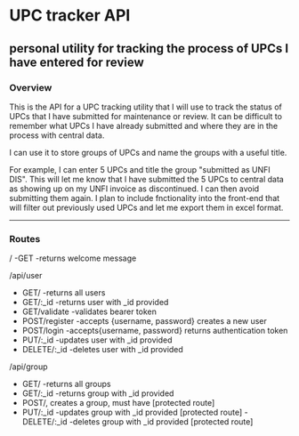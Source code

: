 # UPC tracker API

## personal utility for tracking the process of UPCs I have entered for review

### Overview

This is the API for a UPC tracking utility that I will use to track the status of UPCs that I have submitted for maintenance or review. It can be difficult to remember what UPCs I have already submitted and where they are in the process with central data.

I can use it to store groups of UPCs and name the groups with a useful title.

For example, I can enter 5 UPCs and title the group "submitted as UNFI DIS". This will let me know that I have submitted the 5 UPCs to central data as showing up on my UNFI invoice as discontinued. I can then avoid submitting them again. I plan to include fnctionality into the front-end that will filter out previously used UPCs and let me export them in excel format.

---

### Routes

/
-GET -returns welcome message

/api/user

- GET/ -returns all users
- GET/:\_id -returns user with \_id provided
- GET/validate -validates bearer token
- POST/register -accepts {username, password} creates a new user
- POST/login -accepts{username, password} returns authentication token
- PUT/:\_id -updates user with \_id provided
- DELETE/:\_id -deletes user with \_id provided

/api/group

- GET/ -returns all groups
- GET/:\_id -returns group with \_id provided
- POST/, creates a group, must have [protected route]
- PUT/:\_id -updates group with \_id provided [protected route]
  -DELETE/:\_id -deletes group with \_id provided [protected route]
